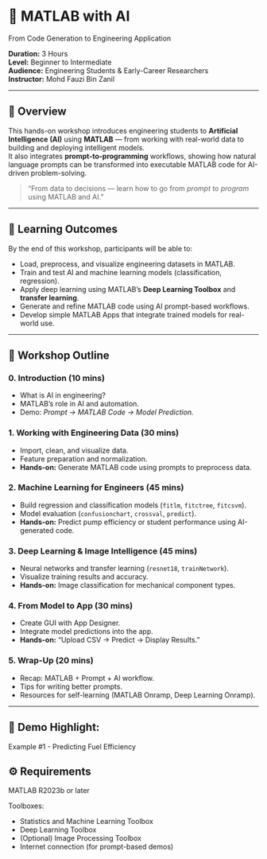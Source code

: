 # 🤖 MATLAB with AI
From Code Generation to Engineering Application

**Duration:** 3 Hours  
**Level:** Beginner to Intermediate  
**Audience:** Engineering Students & Early-Career Researchers  
**Instructor:** Mohd Fauzi Bin Zanil  

---

## 🧭 Overview

This hands-on workshop introduces engineering students to **Artificial Intelligence (AI)** using **MATLAB** — from working with real-world data to building and deploying intelligent models.  
It also integrates **prompt-to-programming** workflows, showing how natural language prompts can be transformed into executable MATLAB code for AI-driven problem-solving.

> “From data to decisions — learn how to go from *prompt* to *program* using MATLAB and AI.”

---

## 🎯 Learning Outcomes

By the end of this workshop, participants will be able to:

- Load, preprocess, and visualize engineering datasets in MATLAB.  
- Train and test AI and machine learning models (classification, regression).  
- Apply deep learning using MATLAB’s **Deep Learning Toolbox** and **transfer learning**.  
- Generate and refine MATLAB code using AI prompt-based workflows.  
- Develop simple MATLAB Apps that integrate trained models for real-world use.  

---

## 🧩 Workshop Outline

### 0. Introduction (10 mins)
- What is AI in engineering?
- MATLAB’s role in AI and automation.
- Demo: *Prompt → MATLAB Code → Model Prediction.*

### 1. Working with Engineering Data (30 mins)
- Import, clean, and visualize data.
- Feature preparation and normalization.
- **Hands-on:** Generate MATLAB code using prompts to preprocess data.

### 2. Machine Learning for Engineers (45 mins)
- Build regression and classification models (`fitlm`, `fitctree`, `fitcsvm`).
- Model evaluation (`confusionchart`, `crossval`, `predict`).
- **Hands-on:** Predict pump efficiency or student performance using AI-generated code.

### 3. Deep Learning & Image Intelligence (45 mins)
- Neural networks and transfer learning (`resnet18`, `trainNetwork`).
- Visualize training results and accuracy.
- **Hands-on:** Image classification for mechanical component types.

### 4. From Model to App (30 mins)
- Create GUI with App Designer.
- Integrate model predictions into the app.
- **Hands-on:** “Upload CSV → Predict → Display Results.”

### 5. Wrap-Up (20 mins)
- Recap: MATLAB + Prompt + AI workflow.
- Tips for writing better prompts.
- Resources for self-learning (MATLAB Onramp, Deep Learning Onramp).

---

## 🧠 Demo Highlight: 
Example #1 - Predicting Fuel Efficiency


## ⚙️ Requirements

MATLAB R2023b or later

Toolboxes:
- Statistics and Machine Learning Toolbox
- Deep Learning Toolbox
- (Optional) Image Processing Toolbox
- Internet connection (for prompt-based demos)


